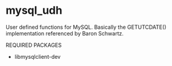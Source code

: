 mysql_udh
=========

User defined functions for MySQL. Basically the GETUTCDATE() implementation referenced by Baron Schwartz.

REQUIRED PACKAGES
- libmysqlclient-dev
